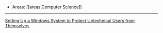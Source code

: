 
- Areas: [[areas.Computer Science]]

---

[Setting Up a Windows System to Protect Untechnical Users from Themselves](https://noteaureus.org/post/tutorials/sysadmin/win4unsavvy/)
